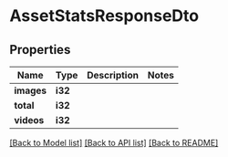# AssetStatsResponseDto

## Properties

Name | Type | Description | Notes
------------ | ------------- | ------------- | -------------
**images** | **i32** |  | 
**total** | **i32** |  | 
**videos** | **i32** |  | 

[[Back to Model list]](../README.md#documentation-for-models) [[Back to API list]](../README.md#documentation-for-api-endpoints) [[Back to README]](../README.md)


